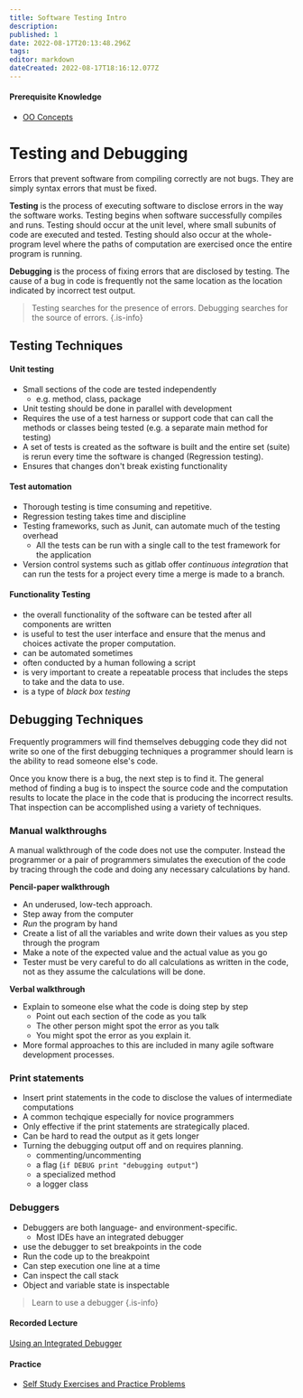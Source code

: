```yaml
---
title: Software Testing Intro
description: 
published: 1
date: 2022-08-17T20:13:48.296Z
tags: 
editor: markdown
dateCreated: 2022-08-17T18:16:12.077Z
---
```


#### Prerequisite Knowledge
- [OO Concepts](/ooConcepts)

# Testing and Debugging

Errors that prevent software from compiling correctly are not bugs. They are simply syntax errors that must be fixed.

**Testing** is the process of executing software to disclose errors in the way the software works. Testing begins when software successfully compiles and runs. Testing should occur at the unit level, where small subunits of code are executed and tested. Testing should also occur at the whole-program level where the paths of computation are exercised once the entire program is running.

**Debugging** is the process of fixing errors that are disclosed by testing. The cause of a bug in code is frequently not the same location as the location indicated by incorrect test output.


> Testing searches for the presence of errors.
> Debugging searches for the source of errors.
{.is-info}


## Testing Techniques 
#### Unit testing
- Small sections of the code are tested independently
	- e.g. method, class, package
- Unit testing should be done in parallel with development
- Requires the use of a test harness or support code that can call the methods or classes being tested (e.g. a separate main method for testing)
- A set of tests is created as the software is built and the entire set (suite) is rerun every time the software is changed (Regression testing).
- Ensures that changes don't break existing functionality
  
#### Test automation
- Thorough testing is time consuming and repetitive.
- Regression testing takes time and discipline
- Testing frameworks, such as Junit,  can automate much of the testing overhead
	- All the tests can be run with a single call to the test framework for the application
- Version control systems such as gitlab offer *continuous integration* that can run the tests for a project every time a merge is made to a branch.

#### Functionality Testing
- the overall functionality of the software can be tested after all components are written
- is useful to test the user interface and ensure that the menus and choices activate the proper computation.
- can be automated sometimes
- often conducted by a human following a script
- is very important to create a repeatable process that includes the steps to take and the data to use.
- is a type of *black box testing*


## Debugging Techniques

  Frequently programmers will find themselves debugging code they did not write so one of the first debugging techniques a programmer should learn is the ability to read someone else's code.

Once you know there is a bug, the next step is to find it.  The general method of finding a bug is to inspect the source code and the computation results to locate the place in the code that is producing the incorrect results.  That inspection can be accomplished using a variety of techniques.

###  Manual walkthroughs

A manual walkthrough of the code does not use the computer.  Instead the programmer or a pair of programmers simulates the execution of the code by tracing through the code and doing any necessary calculations by hand.


**Pencil-paper walkthrough**
- An underused, low-tech approach.   
- Step away from the computer
- *Run* the program by hand
- Create a list of all the variables and write down their values as you step through the program
- Make a note of the expected value and the actual value as you go
- Tester must be very careful to do all calculations as written in the code, not as they assume the calculations will be done.
    
**Verbal walkthrough**
- Explain to someone else what the code is doing step by step
  - Point out each section of the code as you talk
  - The other person might spot the error as you talk
  - You might spot the error as you explain it.
- More formal approaches to this are included in many agile software development processes.
  
### Print statements
- Insert print statements in the code to disclose the values of intermediate computations
- A common techqique especially for novice programmers
- Only effective if the print statements are strategically placed.
- Can be hard to read the output as it gets longer
- Turning  the debugging output off and on requires planning.
  - commenting/uncommenting
  - a flag (`if DEBUG print "debugging output"`)
  - a specialized method 
  - a logger class

###  Debuggers
- Debuggers are both language- and environment-specific.
  - Most IDEs have an integrated debugger
- use the debugger to set breakpoints in the code
- Run the code up to the breakpoint
- Can step execution one line at a time
- Can inspect the call stack
- Object  and variable state is inspectable

> Learn to use a debugger
{.is-info}


#### Recorded Lecture
[Using an Integrated Debugger](http://localhost:8000/lectures/tools/IntegratedDebuggins/)

#### Practice 

- [Self Study Exercises and Practice Problems](/practiceActivities/testing/testing)  
  
